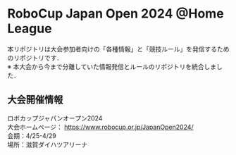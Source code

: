 # RoboCup Japan Open 2024 @Home League
本リポジトリは大会参加者向けの「各種情報」と「競技ルール」を発信するためのリポジトリです．  
※ 本大会から今まで分離していた情報発信とルールのリポジトリを統合しました．

## 大会開催情報

ロボカップジャパンオープン2024  
大会ホームページ： https://www.robocup.or.jp/JapanOpen2024/  
会期：4/25-4/29  
場所：滋賀ダイハツアリーナ  